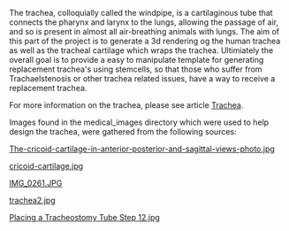 The trachea, colloquially called the windpipe, is a cartilaginous tube that connects the pharynx and larynx to the lungs, allowing the passage of air, and so is present in almost all air-breathing animals with lungs. The aim of this part of the project is to generate a 3d rendering og the human trachea as well as the tracheal cartilage which wraps the trachea. Ultimiately the overall goal is to provide a easy to manipulate template for generating replacement trachea's using stemcells, so that those who suffer from Trachaelstenosis or other trachea related issues, have a way to receive a replacement trachea.

For more information on the trachea, please see article [Trachea](https://en.wikipedia.org/wiki/Trachea).


Images found in the medical_images directory which were used to help design the trachea, were gathered from the following sources:

[The-cricoid-cartilage-in-anterior-posterior-and-sagittal-views-photo.jpg](http://healthfixit.com/cricoid-cartilage/)

[cricoid-cartilage.jpg](http://img.tfd.com/MosbyMD/thumb/cricoid-cartilage.jpg)

[IMG_0261.JPG](http://grantcreekvet.com/sites/site-4244/images/IMG_0261.JPG)

[trachea2.jpg](http://www.vetsurgerycentral.com/images/respiratory/tracheal_collapse/trachea2.jpg)

[Placing a Tracheostomy Tube Step 12.jpg](https://www.vygonvet.co.uk/sites/default/files/styles/large/public/panel_images/Placing%20a%20Tracheostomy%20Tube%20Step%2012.jpg?itok=KPOz4jIh)

